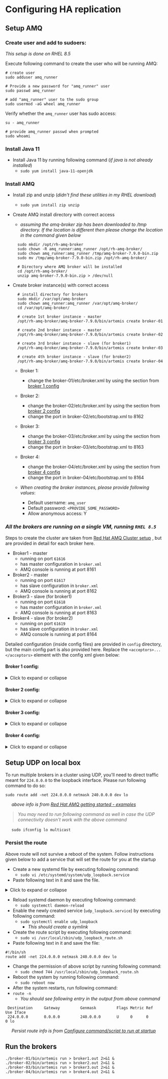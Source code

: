 # Configuring HA replication

## Setup AMQ
### Create user and add to sudoers:
_This setup is done on RHEL 8.5_ 

Execute following command to create the user who will be running AMQ:

```shell
# create user
sudo adduser amq_runner

# Provide a new password for "amq_runner" user
sudo passwd amq_runner

# add "amq_runner" user to the sudo group
sudo usermod -aG wheel amq_runner
```

Verify whether the `amq_runner` user has sudo access:

```shell
su - amq_runner

# provide amq_runner passwd when prompted
sudo whoami
```

### Install Java 11
* Install Java 11 by running following command (_if java is not already installed_)
  * `sudo yum install java-11-openjdk`

### Install AMQ
* Install zip and unzip (_didn't find these utilities in my RHEL download_)
  * `sudo yum install zip unzip`

* Create AMQ install directory with correct access
  * _assuming the amq-broker zip has been downloaded to /tmp directory. If the location is different then please
    change the location in the command given below_
  ```shell
    sudo mkdir /opt/rh-amq-broker
    sudo chown -R amq_runner:amq_runner /opt/rh-amq-broker/
    sudo chown amq_runner:amq_runner /tmp/amq-broker-7.9.0-bin.zip
    sudo mv /tmp/amq-broker-7.9.0-bin.zip /opt/rh-amq-broker/

    # Directory where AMQ broker will be installed
    cd /opt/rh-amq-broker/
    unzip amq-broker-7.9.0-bin.zip > /dev/null
  ```

* Create broker instance(s) with correct access
  ```shell
    # install directory for brokers
    sudo mkdir /var/opt/amq-broker
    sudo chown amq_runner:amq_runner /var/opt/amq-broker/
    cd /var/opt/amq-broker/

    # create 1st broker instance - master 
    /opt/rh-amq-broker/amq-broker-7.9.0/bin/artemis create broker-01

    # create 2nd broker instance - master
    /opt/rh-amq-broker/amq-broker-7.9.0/bin/artemis create broker-02

    # create 3rd broker instance - slave (for broker1) 
    /opt/rh-amq-broker/amq-broker-7.9.0/bin/artemis create broker-03

    # create 4th broker instance - slave (for broker2)
    /opt/rh-amq-broker/amq-broker-7.9.0/bin/artemis create broker-04
  ```
  * Broker 1:
    * change the broker-01/etc/broker.xml by using the section from [broker 1 config](#broker-1-config)  
  * Broker 2:
    * change the broker-02/etc/broker.xml by using the section from [broker 2 config](#broker-2-config)
    * change the port in broker-02/etc/bootstrap.xml to 8162  
  * Broker 3:
    * change the broker-03/etc/broker.xml by using the section from [broker 3 config](#broker-3-config)
    * change the port in broker-03/etc/bootstrap.xml to 8163  
  * Broker 4:
    * change the broker-04/etc/broker.xml by using the section from [broker 4 config](#broker-4-config)
    * change the port in broker-04/etc/bootstrap.xml to 8164  

  * _When creating the broker instances, please provide following values_:
    * Default username: `amq_user`
    * Default password: `<PROVIDE_SOME_PASSWORD>`
    * Allow anonymous access: Y



### _All the brokers are running on a single VM, running `RHEL 8.5`_

Steps to create the cluster are taken
from [Red Hat AMQ Cluster setup](https://access.redhat.com/documentation/en-us/red_hat_amq/2021.q3/html-single/configuring_amq_broker/index#setting-up-broker-cluster-configuring)
, but are provided in detail for each broker here.

* Broker1 - master
    * running on port `61616`
    * has master configuration in `broker.xml`
    * AMQ console is running at port 8161
* Broker2 - master
    * running on port `61617`
    * has slave configuration in `broker.xml`
    * AMQ console is running at port 8162
* Broker3 - slave (for broker1)
    * running on port `61618`
    * has master configuration in `broker.xml`
    * AMQ console is running at port 8163
* Broker4 - slave (for broker2)
    * running on port `61619`
    * has slave configuration in `broker.xml`
    * AMQ console is running at port 8164

Detailed configuration (inside config files) are provided in `config` directory, but the
main config part is also provided here. Replace the `<acceptors>...</acceptors>` element
with the config xml given below:

#### Broker 1 config:

<details>
  <summary>Click to expand or collapse</summary>

```xml
    <ha-policy>
      <replication>
        <master>
          <!--we need this for auto failback-->
          <check-for-live-server>true</check-for-live-server>
          <group-name>demo</group-name>
        </master>
      </replication>
    </ha-policy>
    
    <connectors>
      <connector name="artemis-connector">tcp://localhost:61616</connector>
    </connectors>
    
    <acceptors>
      <acceptor name="artemis-acceptor">tcp://0.0.0.0:61616</acceptor>
    </acceptors>
    
    <cluster-user>some_cluster_user</cluster-user>
    <cluster-password>some_amq_cluster_password</cluster-password>

    <broadcast-groups>
      <broadcast-group name="test-broadcast-grp">
        <local-bind-port>-1</local-bind-port>
        <group-address>231.7.7.7</group-address>
        <group-port>9876</group-port>
        <broadcast-period>5000</broadcast-period>
        <connector-ref>artemis-connector</connector-ref>
      </broadcast-group>
    </broadcast-groups>
    
    <discovery-groups>
      <discovery-group name="test-discovery-grp">
        <group-address>231.7.7.7</group-address>
        <group-port>9876</group-port>
        <refresh-timeout>10000</refresh-timeout>
      </discovery-group>
    </discovery-groups>
    
    <cluster-connections>
      <cluster-connection name="test-cluster">
        <connector-ref>artemis-connector</connector-ref>
        <discovery-group-ref discovery-group-name="test-discovery-grp"/>
      </cluster-connection>
    </cluster-connections>
```

</details>

#### Broker 2 config:

<details>
  <summary>Click to expand or collapse</summary>

```xml
     <ha-policy>
        <replication>
            <master>
                <!--we need this for auto failback-->
                <check-for-live-server>true</check-for-live-server>
                <group-name>demo</group-name>
            </master>
        </replication>
      </ha-policy>

      <connectors>
        <connector name="artemis-connector">tcp://localhost:61617</connector>
      </connectors>

      <acceptors>
         <acceptor name="artemis-acceptor">tcp://0.0.0.0:61617</acceptor>
      </acceptors>

      <cluster-user>some_cluster_user</cluster-user>
      <cluster-password>some_amq_cluster_password</cluster-password>

      <broadcast-groups>
        <broadcast-group name="test-broadcast-grp">
            <local-bind-port>-1</local-bind-port>
            <group-address>231.7.7.7</group-address>
            <group-port>9876</group-port>
            <broadcast-period>5000</broadcast-period>
            <connector-ref>artemis-connector</connector-ref>
        </broadcast-group>
      </broadcast-groups>

      <discovery-groups>
        <discovery-group name="test-discovery-grp">
            <group-address>231.7.7.7</group-address>
            <group-port>9876</group-port>
            <refresh-timeout>10000</refresh-timeout>
        </discovery-group>
      </discovery-groups>

      <cluster-connections>
        <cluster-connection name="test-cluster">
            <connector-ref>artemis-connector</connector-ref>
            <discovery-group-ref discovery-group-name="test-discovery-grp"/>
        </cluster-connection>
      </cluster-connections>
```

</details>

#### Broker 3 config:

<details>
  <summary>Click to expand or collapse</summary>

```xml
    <ha-policy>
      <replication>
        <slave>
          <!--we need this for auto failback-->
          <allow-failback>true</allow-failback>
          <group-name>demo</group-name>
        </slave>
      </replication>
    </ha-policy>

    <connectors>
      <connector name="artemis-connector">tcp://localhost:61618</connector>
      <connector name="artemis-live-connector">tcp://localhost:61616</connector>
    </connectors>

    <acceptors>
        <acceptor name="artemis-acceptor">tcp://0.0.0.0:61618</acceptor>
    </acceptors>
    
    <cluster-user>some_cluster_user</cluster-user>
    <cluster-password>some_amq_cluster_password</cluster-password>

    <broadcast-groups>
      <broadcast-group name="test-broadcast-grp">
        <local-bind-port>-1</local-bind-port>
        <group-address>231.7.7.7</group-address>
        <group-port>9876</group-port>
        <broadcast-period>5000</broadcast-period>
        <connector-ref>artemis-connector</connector-ref>
      </broadcast-group>
    </broadcast-groups>

    <discovery-groups>
      <discovery-group name="test-discovery-grp">
        <group-address>231.7.7.7</group-address>
        <group-port>9876</group-port>
        <refresh-timeout>10000</refresh-timeout>
      </discovery-group>
    </discovery-groups>

    <cluster-connections>
      <cluster-connection name="test-cluster">
        <connector-ref>artemis-connector</connector-ref>
        <discovery-group-ref discovery-group-name="test-discovery-grp"/>
      </cluster-connection>
    </cluster-connections>
```

</details>

#### Broker 4 config:

<details>
  <summary>Click to expand or collapse</summary>

```xml
     <ha-policy>
        <replication>
            <slave>
                <!--we need this for auto failback-->
                <allow-failback>true</allow-failback>
                <group-name>demo</group-name>
            </slave>
        </replication>
      </ha-policy>

      <connectors>
        <connector name="artemis-connector">tcp://localhost:61619</connector>
        <connector name="artemis-live-connector">tcp://localhost:61617</connector>
      </connectors>

      <acceptors>
         <acceptor name="artemis-acceptor">tcp://0.0.0.0:61619</acceptor>
      </acceptors>

      <cluster-user>some_cluster_user</cluster-user>
      <cluster-password>some_amq_cluster_password</cluster-password>

      <broadcast-groups>
        <broadcast-group name="test-broadcast-grp">
            <local-bind-port>-1</local-bind-port>
            <group-address>231.7.7.7</group-address>
            <group-port>9876</group-port>
            <broadcast-period>5000</broadcast-period>
            <connector-ref>artemis-connector</connector-ref>
        </broadcast-group>
      </broadcast-groups>

      <discovery-groups>
        <discovery-group name="test-discovery-grp">
            <group-address>231.7.7.7</group-address>
            <group-port>9876</group-port>
            <refresh-timeout>10000</refresh-timeout>
        </discovery-group>
      </discovery-groups>

      <cluster-connections>
        <cluster-connection name="test-cluster">
            <connector-ref>artemis-connector</connector-ref>
            <discovery-group-ref discovery-group-name="test-discovery-grp"/>
        </cluster-connection>
      </cluster-connections>
```

</details>


## Setup UDP on local box
To run multiple brokers in a cluster using UDP, you'll need to direct traffic meant for
`224.0.0.0` to the loopback interface. Please run following command to do so:

`sudo route add -net 224.0.0.0 netmask 240.0.0.0 dev lo`

&nbsp;&nbsp;&nbsp;&nbsp;&nbsp;_above info is from [Red Hat AMQ getting started - examples](https://access.redhat.com/documentation/en-us/red_hat_amq/7.0/html/using_amq_broker/getting_started#examples)_

> _You may need to run following command as well in case the UDP connectivity doesn't
work with the above command_

&nbsp;&nbsp;&nbsp;&nbsp;&nbsp;`sudo ifconfig lo multicast`

### Persist the route
Above route will not survive a reboot of the system. Follow instructions given below to add a service
that will set the route for you at the startup

* Create a new systemd file by executing following command:
  * `sudo vi /etc/systemd/system/udp_loopback.service`
* Paste following text in it and save the file.

<details>
  <summary>Click to expand or collapse</summary>

```shell
[Unit]
Description=Create route for loopback (direct traffic meant for 224.0.0.0 to the loopback interface)
After=default.target

[Service]
type=onshot
ExecStart=/usr/local/sbin/udp_loopback_route.sh

[Install]
WantedBy=default.target
```

</details>

* Reload systemd daemon by executing following command:
  * `sudo systemctl daemon-reload`
* Enable the newly created service (`udp_loopback.service`) by executing following command:
  * `sudo systemctl enable udp_loopback`
    * _This should create a symlink_ 
* Create the route script by executing following command:
  * `sudo vi /usr/local/sbin/udp_loopback_route.sh`
* Paste following text in it and save the file:
```shell
#!/bin/sh
route add -net 224.0.0.0 netmask 240.0.0.0 dev lo
```

* Change the permission of above script by running following command:
  * `sudo chmod 744 /usr/local/sbin/udp_loopback_route.sh`
* Reboot the system by running following command:
  * `sudo reboot now`
* After the system restarts, run following command:
* `route -n`
  * _You should see following entry in the output from above command_

```shell
 Destination     Gateway         Genmask         Flags Metric Ref    Use Iface  
 224.0.0.0       0.0.0.0         240.0.0.0       U     0      0        0 lo
```

&nbsp;&nbsp;&nbsp;&nbsp;&nbsp;_Persist route info is from [Configure command/script to run at startup](https://access.redhat.com/solutions/1751263)_



## Run the brokers
```shell
./broker-01/bin/artemis run > broker1.out 2>&1 &
./broker-02/bin/artemis run > broker2.out 2>&1 &
./broker-03/bin/artemis run > broker3.out 2>&1 &
./broker-04/bin/artemis run > broker4.out 2>&1 &
```

